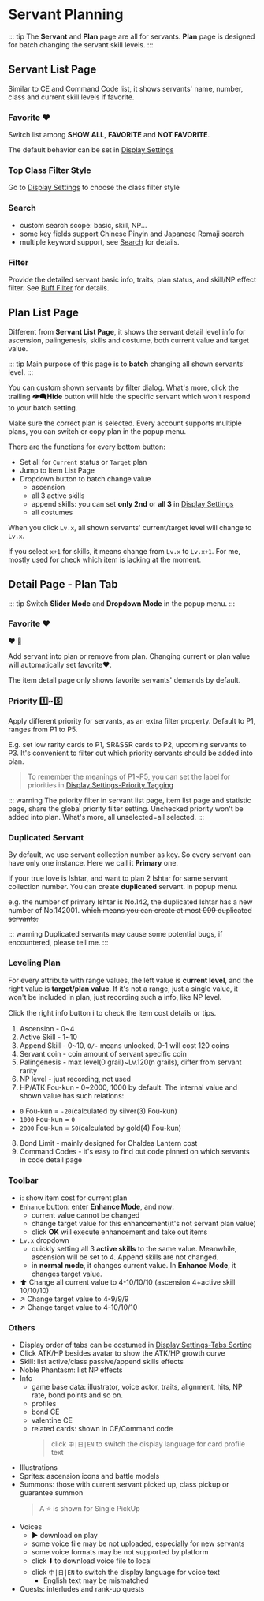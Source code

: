 # Servant Planning

::: tip
The **Servant** and **Plan** page are all for servants. **Plan** page is designed for batch changing the servant skill levels.
:::


## Servant List Page
Similar to CE and Command Code list, it shows servants' name, number, class and current skill levels if favorite. 

### Favorite :heart:
Switch list among **SHOW ALL**, **FAVORITE** and **NOT FAVORITE**.

The default behavior can be set in [Display Settings](./app_setting.md#display_settings)

### Top Class Filter Style
Go to [Display Settings](./app_setting.md#display-settings) to choose the class filter style

### Search
- custom search scope: basic, skill, NP...
- some key fields support Chinese Pinyin and Japanese Romaji search
- multiple keyword support, see [Search](./search_filter.md) for details.

### Filter
Provide the detailed servant basic info, traits, plan status, and skill/NP effect filter. 
See [Buff Filter](./buff_filter.md) for details.

## Plan List Page
Different from **Servant List Page**, it shows the servant detail level info for ascension, palingenesis, skills and costume,
both current value and target value.

::: tip
Main purpose of this page is to **batch** changing all shown servants' level.
:::

You can custom shown servants by filter dialog. What's more, click the trailing **:eye_speech_bubble:Hide** button will hide the specific servant which won't respond to your batch setting. 

Make sure the correct plan is selected. Every account supports multiple plans, you can switch or copy plan in the popup menu.

There are the functions for every bottom button:
- Set all for `Current` status or `Target` plan
- Jump to Item List Page
- Dropdown button to batch change value
  - ascension
  - all 3 active skills
  - append skills: you can set **only 2nd** or **all 3** in [Display Settings](./app_setting.md#display-settings)
  - all costumes

When you click `Lv.x`, all shown servants' current/target level will change to `Lv.x`.

If you select `x+1` for skills, it means change from `Lv.x` to `Lv.x+1`. For me, mostly used for check which item is lacking at the moment.

## Detail Page - Plan Tab

::: tip
Switch **Slider Mode** and **Dropdown Mode** in the popup menu.
:::

### Favorite :heart:
:heart: :white_heart:

Add servant into plan or remove from plan. Changing current or plan value will automatically set favorite:heart:.

The item detail page only shows favorite servants' demands by default.

### Priority :one:~:five:
Apply different priority for servants, as an extra filter property. Default to P1, ranges from P1 to P5.

E.g. set low rarity cards to P1, SR&SSR cards to P2, upcoming servants to P3. It's convenient to filter out which priority servants should be added into plan.

> To remember the meanings of P1~P5, you can set the label for priorities in [Display Settings-Priority Tagging](./app_setting.md#display-settings)

::: warning
The priority filter in servant list page, item list page and statistic page, share the global priority filter setting.
Unchecked priority won't be added into plan. What's more, all unselected=all selected.
:::

### Duplicated Servant
By default, we use servant collection number as key. So every servant can have only one instance. Here we call it **Primary** one.

If your true love is Ishtar, and want to plan 2 Ishtar for same servant collection number. You can create **duplicated** servant. in popup menu.

e.g. the number of primary Ishtar is No.142, the duplicated Ishtar has a new number of No.142001. ~~which means you can create at most 999 duplicated servants.~~

::: warning
Duplicated servants may cause some potential bugs, if encountered, please tell me.
:::

### Leveling Plan

For every attribute with range values, the left value is **current level**, and the right value is **target/plan value**.
If it's not a range, just a single value, it won't be included in plan, just recording such a info, like NP level.

Click the right info button :information_source: to check the item cost details or tips.

1. Ascension - 0~4
2. Active Skill - 1~10
3. Append Skill - 0~10, `0/-` means unlocked, 0-1 will cost 120 coins
4. Servant coin - coin amount of servant specific coin
5. Palingenesis - max level(0 grail)~Lv.120(n grails), differ from servant rarity
6. NP level - just recording, not used
7. HP/ATK Fou-kun - 0~2000, 1000 by default. The internal value and shown value has such relations:
  - `0` Fou-kun = `-20`(calculated by silver(3) Fou-kun)
  - `1000` Fou-kun = `0`
  - `2000` Fou-kun = `50`(calculated by gold(4) Fou-kun)
8. Bond Limit - mainly designed for Chaldea Lantern cost
9. Command Codes - it's easy to find out code pinned on which servants in code detail page

### Toolbar
- :information_source:: show item cost for current plan
- `Enhance` button: enter **Enhance Mode**, and now:
  - current value cannot be changed
  - change target value for this enhancement(it's not servant plan value)
  - click **OK** will execute enhancement and take out items
- `Lv.x` dropdown
  - quickly setting all 3 **active skills** to the same value. Meanwhile, ascension will be set to 4. Append skills are not changed.
  - in **normal mode**, it changes current value. In **Enhance Mode**, it changes target value.
- :arrow_up: Change all current value to 4-10/10/10 (ascension 4+active skill 10/10/10)
- :arrow_upper_right: Change target value to 4-9/9/9
- :arrow_upper_right: Change target value to 4-10/10/10


### Others
- Display order of tabs can be costumed in [Display Settings-Tabs Sorting](./app_setting.md#display-settings)
- Click ATK/HP besides avatar to show the ATK/HP growth curve
- Skill: list active/class passive/append skills effects
- Noble Phantasm: list NP effects
- Info
  - game base data: illustrator, voice actor, traits, alignment, hits, NP rate, bond points and so on.
  - profiles
  - bond CE
  - valentine CE
  - related cards: shown in CE/Command code
    > click `中|日|EN` to switch the display language for card profile text
- Illustrations
- Sprites: ascension icons and battle models
- Summons: those with current servant picked up, class pickup or guarantee summon
  > A :star: is shown for Single PickUp
- Voices
  - :arrow_forward: download on play
  - some voice file may be not uploaded, especially for new servants
  - some voice formats may be not supported by platform
  - click :arrow_down: to download voice file to local
  - click `中|日|EN` to switch the display language for voice text
    - English text may be mismatched
- Quests: interludes and rank-up quests

